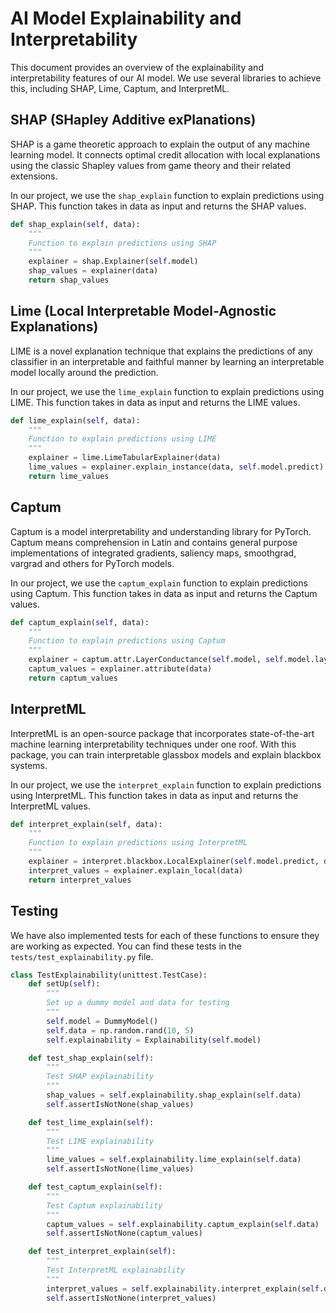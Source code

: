 # AI Model Explainability and Interpretability

This document provides an overview of the explainability and interpretability features of our AI model. We use several libraries to achieve this, including SHAP, Lime, Captum, and InterpretML.

## SHAP (SHapley Additive exPlanations)

SHAP is a game theoretic approach to explain the output of any machine learning model. It connects optimal credit allocation with local explanations using the classic Shapley values from game theory and their related extensions.

In our project, we use the `shap_explain` function to explain predictions using SHAP. This function takes in data as input and returns the SHAP values.

```python
def shap_explain(self, data):
    """
    Function to explain predictions using SHAP
    """
    explainer = shap.Explainer(self.model)
    shap_values = explainer(data)
    return shap_values
```

## Lime (Local Interpretable Model-Agnostic Explanations)

LIME is a novel explanation technique that explains the predictions of any classifier in an interpretable and faithful manner by learning an interpretable model locally around the prediction.

In our project, we use the `lime_explain` function to explain predictions using LIME. This function takes in data as input and returns the LIME values.

```python
def lime_explain(self, data):
    """
    Function to explain predictions using LIME
    """
    explainer = lime.LimeTabularExplainer(data)
    lime_values = explainer.explain_instance(data, self.model.predict)
    return lime_values
```

## Captum

Captum is a model interpretability and understanding library for PyTorch. Captum means comprehension in Latin and contains general purpose implementations of integrated gradients, saliency maps, smoothgrad, vargrad and others for PyTorch models.

In our project, we use the `captum_explain` function to explain predictions using Captum. This function takes in data as input and returns the Captum values.

```python
def captum_explain(self, data):
    """
    Function to explain predictions using Captum
    """
    explainer = captum.attr.LayerConductance(self.model, self.model.layer1)
    captum_values = explainer.attribute(data)
    return captum_values
```

## InterpretML

InterpretML is an open-source package that incorporates state-of-the-art machine learning interpretability techniques under one roof. With this package, you can train interpretable glassbox models and explain blackbox systems.

In our project, we use the `interpret_explain` function to explain predictions using InterpretML. This function takes in data as input and returns the InterpretML values.

```python
def interpret_explain(self, data):
    """
    Function to explain predictions using InterpretML
    """
    explainer = interpret.blackbox.LocalExplainer(self.model.predict, data)
    interpret_values = explainer.explain_local(data)
    return interpret_values
```

## Testing

We have also implemented tests for each of these functions to ensure they are working as expected. You can find these tests in the `tests/test_explainability.py` file.

```python
class TestExplainability(unittest.TestCase):
    def setUp(self):
        """
        Set up a dummy model and data for testing
        """
        self.model = DummyModel()
        self.data = np.random.rand(10, 5)
        self.explainability = Explainability(self.model)

    def test_shap_explain(self):
        """
        Test SHAP explainability
        """
        shap_values = self.explainability.shap_explain(self.data)
        self.assertIsNotNone(shap_values)

    def test_lime_explain(self):
        """
        Test LIME explainability
        """
        lime_values = self.explainability.lime_explain(self.data)
        self.assertIsNotNone(lime_values)

    def test_captum_explain(self):
        """
        Test Captum explainability
        """
        captum_values = self.explainability.captum_explain(self.data)
        self.assertIsNotNone(captum_values)

    def test_interpret_explain(self):
        """
        Test InterpretML explainability
        """
        interpret_values = self.explainability.interpret_explain(self.data)
        self.assertIsNotNone(interpret_values)
```
